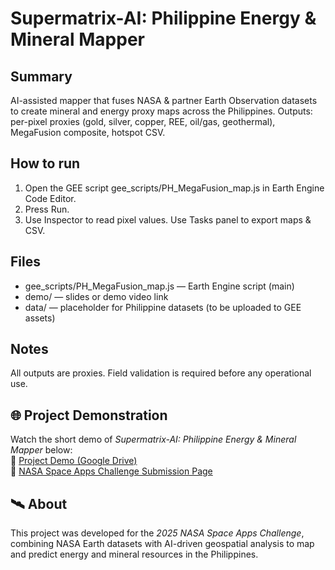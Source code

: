 # Supermatrix-AI: Philippine Energy & Mineral Mapper

## Summary
AI-assisted mapper that fuses NASA & partner Earth Observation datasets to create mineral and energy proxy maps across the Philippines. Outputs: per-pixel proxies (gold, silver, copper, REE, oil/gas, geothermal), MegaFusion composite, hotspot CSV.

## How to run
1. Open the GEE script gee_scripts/PH_MegaFusion_map.js in Earth Engine Code Editor.
2. Press Run.
3. Use Inspector to read pixel values. Use Tasks panel to export maps & CSV.

## Files
- gee_scripts/PH_MegaFusion_map.js — Earth Engine script (main)
- demo/ — slides or demo video link
- data/ — placeholder for Philippine datasets (to be uploaded to GEE assets)

## Notes
All outputs are proxies. Field validation is required before any operational use.

## 🌐 Project Demonstration
Watch the short demo of *Supermatrix-AI: Philippine Energy & Mineral Mapper* below:  
🔗 [Project Demo (Google Drive)](https://your-public-demo-link)  
📘 [NASA Space Apps Challenge Submission Page](https://www.spaceappschallenge.org)  

## 🛰️ About
This project was developed for the *2025 NASA Space Apps Challenge*, combining NASA Earth datasets with AI-driven geospatial analysis to map and predict energy and mineral resources in the Philippines.
